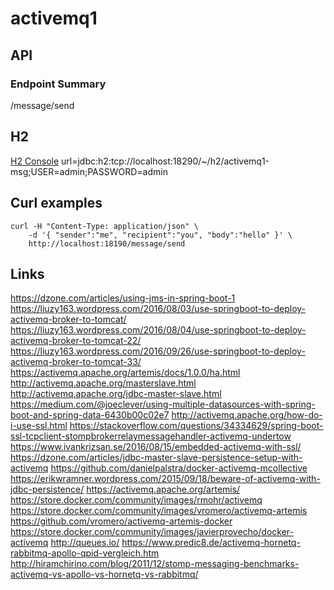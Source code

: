 # activemq1

## API

### Endpoint Summary
/message/send

## H2
[H2 Console](http://localhost:18190/develop/h2_console/)
url=jdbc:h2:tcp://localhost:18290/~/h2/activemq1-msg;USER=admin;PASSWORD=admin  

## Curl examples
```
curl -H "Content-Type: application/json" \
    -d '{ "sender":"me", "recipient":"you", "body":"hello" }' \
    http://localhost:18190/message/send
```

## Links
https://dzone.com/articles/using-jms-in-spring-boot-1
https://liuzy163.wordpress.com/2016/08/03/use-springboot-to-deploy-activemq-broker-to-tomcat/
https://liuzy163.wordpress.com/2016/08/04/use-springboot-to-deploy-activemq-broker-to-tomcat-22/
https://liuzy163.wordpress.com/2016/09/26/use-springboot-to-deploy-activemq-broker-to-tomcat-33/
https://activemq.apache.org/artemis/docs/1.0.0/ha.html
http://activemq.apache.org/masterslave.html
http://activemq.apache.org/jdbc-master-slave.html
https://medium.com/@joeclever/using-multiple-datasources-with-spring-boot-and-spring-data-6430b00c02e7
http://activemq.apache.org/how-do-i-use-ssl.html
https://stackoverflow.com/questions/34334629/spring-boot-ssl-tcpclient-stompbrokerrelaymessagehandler-activemq-undertow
https://www.ivankrizsan.se/2016/08/15/embedded-activemq-with-ssl/
https://dzone.com/articles/jdbc-master-slave-persistence-setup-with-activemq
https://github.com/danielpalstra/docker-activemq-mcollective
https://erikwramner.wordpress.com/2015/09/18/beware-of-activemq-with-jdbc-persistence/
https://activemq.apache.org/artemis/
https://store.docker.com/community/images/rmohr/activemq
https://store.docker.com/community/images/vromero/activemq-artemis
https://github.com/vromero/activemq-artemis-docker
https://store.docker.com/community/images/javierprovecho/docker-activemq
http://queues.io/
https://www.predic8.de/activemq-hornetq-rabbitmq-apollo-qpid-vergleich.htm
http://hiramchirino.com/blog/2011/12/stomp-messaging-benchmarks-activemq-vs-apollo-vs-hornetq-vs-rabbitmq/